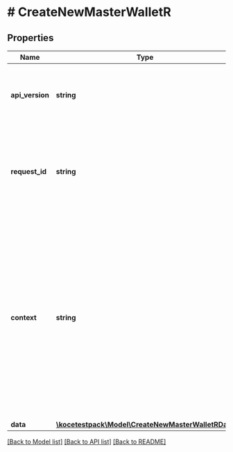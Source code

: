 # # CreateNewMasterWalletR

## Properties

Name | Type | Description | Notes
------------ | ------------- | ------------- | -------------
**api_version** | **string** | Specifies the version of the API that incorporates this endpoint. |
**request_id** | **string** | Defines the ID of the request. The &#x60;requestId&#x60; is generated by Crypto APIs and it&#39;s unique for every request. |
**context** | **string** | In batch situations the user can use the context to correlate responses with requests. This property is present regardless of whether the response was successful or returned as an error. &#x60;context&#x60; is specified by the user. | [optional]
**data** | [**\kocetestpack\Model\CreateNewMasterWalletRData**](CreateNewMasterWalletRData.md) |  |

[[Back to Model list]](../../README.md#models) [[Back to API list]](../../README.md#endpoints) [[Back to README]](../../README.md)
